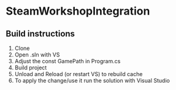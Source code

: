 # SteamWorkshopIntegration
## Build instructions
1. Clone
2. Open .sln with VS
3. Adjust the const GamePath in Program.cs
4. Build project
5. Unload and Reload (or restart VS) to rebuild cache
6. To apply the change/use it run the solution with Visual Studio